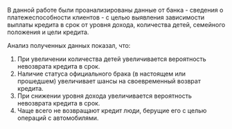 В данной работе были проанализированы данные от банка - сведения о платежеспособности клиентов - с целью выявления зависимости выплаты кредита в срок от уровня дохода, количества детей, семейного положения и цели кредита. 

Анализ полученных данных показал, что:

1. При увеличении количества детей увеличивается вероятность невозврата кредита в срок.
2. Наличие статуса официального брака (в настоящем или прошедшем) увеличивает шансы на своевременный возврат кредита.
3. При снижении уровня дохода увеличивается вероятность невозврата кредита в срок.
4. Чаще всего не возвращают кредит люди, берущие его с целью операций с автомобилями.
